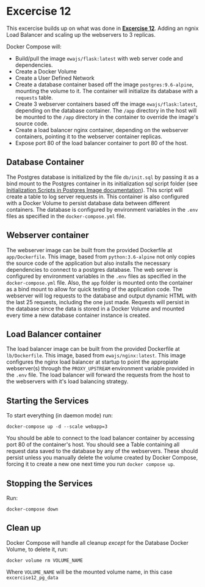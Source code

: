 # Excercise 12

This excercise builds up on what was done in [**Excercise 12**](https://github.com/ewajs/learn-docker-online/tree/master/Excercise12). Adding an ngnix Load Balancer and scaling up the webservers to 3 replicas.

Docker Compose will:

- Build/pull the image `ewajs/flask:latest` with web server code and dependencies.
- Create a Docker Volume
- Create a User Defined Network
- Create a database container based off the image `postgres:9.6-alpine`, mounting the volume to it. The container will initialize its database with a `requests` table.
- Create 3 webserver containers based off the image `ewajs/flask:latest`, depending on the database container. The `/app` directory in the host will be mounted to the `/app` directory in the container to override the image's source code.
- Create a load balancer nginx container, depending on the webserver containers, pointing it to the webserver container replicas.
- Expose port 80 of the load balancer container to port 80 of the host.

## Database Container

The Postgres database is initialized by the file `db/init.sql` by passing it as a bind mount to the Postgres container in its initialization sql script folder (see [Initialization Scripts in Postgres Image documentation](https://hub.docker.com/_/postgres)). This script will create a table to log server requests in. This container is also configured with a Docker Volume to persist database data between different containers. The database is configured by environment variables in the `.env` files as specified in the `docker-compose.yml` file.

## Webserver container

The webserver image can be built from the provided Dockerfile at `app/Dockerfile`. This image, based from `python:3.6-alpine` not only copies the source code of the application but also installs the necessary dependencies to connect to a postgres database. The web server is configured by environment variables in the `.env` files as specified in the `docker-compose.yml` file. Also, the `app` folder is mounted onto the container as a bind mount to allow for quick testing of the application code.
The webserver will log requests to the database and output dynamic HTML with the last 25 requests, including the one just made. Requests will persist in the database since the data is stored in a Docker Volume and mounted every time a new database container instance is created.

## Load Balancer container

The load balancer image can be built from the provided Dockerfile at `lb/Dockerfile`. This image, based from `ewajs/nginx:latest`. This image configures the nginx load balancer at startup to point the appropiate webserver(s) through the `PROXY_UPSTREAM` environment variable provided in the `.env` file. The load balancer will forward the requests from the host to the webservers with it's load balancing strategy.

## Starting the Services

To start everything (in daemon mode) run:

```
docker-compose up -d --scale webapp=3
```

You should be able to connect to the load balancer container by accessing port 80 of the container's host. You should see a Table containing all request data saved to the database by any of the webservers. These should persist unless you manually delete the volume created by Docker Compose, forcing it to create a new one next time you run `docker compose up`.

## Stopping the Services

Run:

```
docker-compose down
```

## Clean up

Docker Compose will handle all cleanup _except_ for the Database Docker Volume, to delete it, run:

```
docker volume rm VOLUME_NAME
```

Where `VOLUME_NAME` will be the mounted volume name, in this case `excercise12_pg_data`
